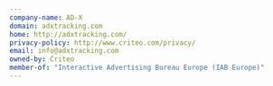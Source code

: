 ```yaml
---
company-name: AD-X
domain: adxtracking.com
home: http://adxtracking.com/
privacy-policy: http://www.criteo.com/privacy/
email: info@adxtracking.com
owned-by: Criteo
member-of: "Interactive Advertising Bureau Europe (IAB Europe)"
---
```




